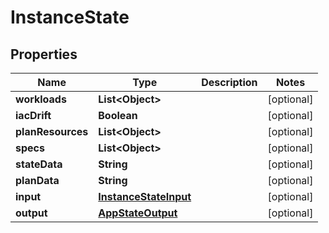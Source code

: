 

# InstanceState

## Properties

Name | Type | Description | Notes
------------ | ------------- | ------------- | -------------
**workloads** | **List&lt;Object&gt;** |  |  [optional]
**iacDrift** | **Boolean** |  |  [optional]
**planResources** | **List&lt;Object&gt;** |  |  [optional]
**specs** | **List&lt;Object&gt;** |  |  [optional]
**stateData** | **String** |  |  [optional]
**planData** | **String** |  |  [optional]
**input** | [**InstanceStateInput**](InstanceStateInput.md) |  |  [optional]
**output** | [**AppStateOutput**](AppStateOutput.md) |  |  [optional]




